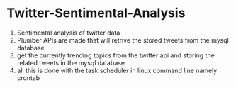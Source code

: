 # Twitter-Sentimental-Analysis
1. Sentimental analysis of twitter data 
2. Plumber APIs are made that will retrive the stored tweets from the mysql database
3. get the currently trending topics from the twitter api and storing the related tweets in the mysql database 
4. all this is done with the task scheduler in linux command line namely crontab
